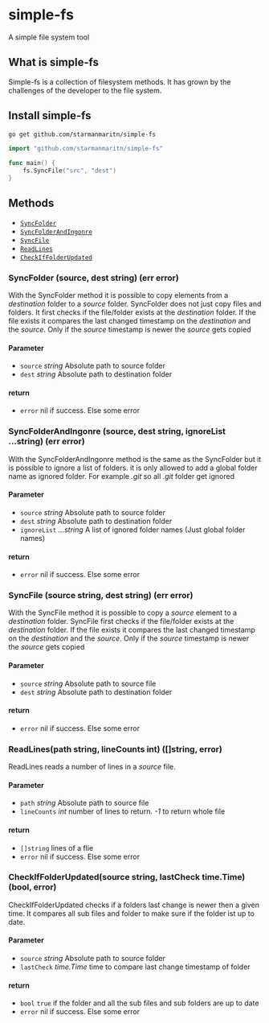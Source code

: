 # simple-fs

A simple file system tool

## What is simple-fs

Simple-fs is a collection of filesystem methods. It has grown by the challenges of the developer to the file system.

## Install simple-fs

```bash
go get github.com/starmanmaritn/simple-fs
```

```go
import "github.com/starmanmaritn/simple-fs"

func main() {
    fs.SyncFile("src", "dest")    
}
```

## Methods

* [`SyncFolder`](#SyncFolder)
* [`SyncFolderAndIngonre`](#SyncFolderAndIngonre)
* [`SyncFile`](#SyncFile)
* [`ReadLines`](#ReadLines)
* [`CheckIfFolderUpdated`](#CheckIfFolderUpdated)

<a name="SyncFolder"></a>

### SyncFolder (source, dest string) (err error)

With the SyncFolder method it is possible to copy elements from a *destination* folder to a *source* folder.
SyncFolder does not just copy files and folders. It first checks if the file/folder exists at the *destination*
folder. If the file exists it compares the last changed timestamp on the *destination* and the *source*. Only
if the *source* timestamp is newer the *source* gets copied

#### Parameter

* `source` *string* Absolute path to source folder
* `dest` *string* Absolute path to destination folder

#### return

* `error` nil if success. Else some error

<a name="SyncFolderAndIngonre"></a>

### SyncFolderAndIngonre (source, dest string, ignoreList ...string) (err error)

With the SyncFolderAndIngonre method is the same as the SyncFolder but it is possible to ignore a list of folders.
it is only allowed to add a global folder name as ignored folder. For example *.git* so all *.git* folder get ignored

#### Parameter

* `source` *string* Absolute path to source folder
* `dest` *string* Absolute path to destination folder
* `ignoreList` *...string* A list of ignored folder names (Just global folder names)

#### return

* `error` nil if success. Else some error

<a name="SyncFile"></a>

### SyncFile (source string, dest string) (err error)

With the SyncFile method it is possible to copy a *source* element to a *destination* folder.
SyncFile first checks if the file/folder exists at the *destination*
folder. If the file exists it compares the last changed timestamp on the *destination* and the *source*. Only
if the *source* timestamp is newer the *source* gets copied

#### Parameter

* `source` *string* Absolute path to source file
* `dest` *string* Absolute path to destination folder

#### return

* `error` nil if success. Else some error

<a name="ReadLines"></a>

### ReadLines(path string, lineCounts int) ([]string, error)

ReadLines reads a number of lines in a *source* file.

#### Parameter

* `path` *string* Absolute path to source file
* `lineCounts` *int* number of lines to return. *-1* to return whole file

#### return

* `[]string` lines of a flie
* `error` nil if success. Else some error

<a name="CheckIfFolderUpdated"></a>

### CheckIfFolderUpdated(source string, lastCheck time.Time) (bool, error)

CheckIfFolderUpdated checks if a folders last change is newer then a given time.
It compares all sub files and folder to make sure if the folder ist up to date.

#### Parameter

* `source` *string* Absolute path to source folder
* `lastCheck` *time.Time* time to compare last change timestamp of folder

#### return

* `bool` `true` if the folder and all the sub files and sub folders are up to date
* `error` nil if success. Else some error